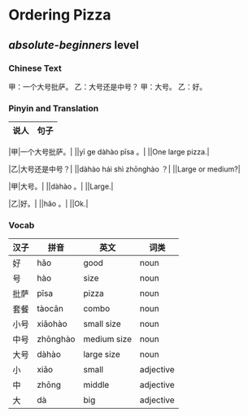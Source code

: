 # Ordering Pizza
## *absolute-beginners* level

### Chinese Text
甲：一个大号批萨。
乙：大号还是中号？
甲：大号。
乙：好。

### Pinyin and Translation
|说人|句子|
|----|----|

|甲|一个大号批萨。|
||yī ge dàhào pīsa 。|
||One large pizza.|

|乙|大号还是中号？|
||dàhào hái shì zhōnghào ？|
||Large or medium?|

|甲|大号。|
||dàhào 。|
||Large.|

|乙|好。|
||hǎo 。|
||Ok.|
### Vocab
|汉子|拼音|英文|词类|
|----|----|----|----|
|好|hǎo|good|noun|
|号|hào|size|noun|
|批萨|pīsa|pizza|noun|
|套餐|tàocān|combo|noun|
|小号|xiǎohào|small size|noun|
|中号|zhōnghào|medium size|noun|
|大号|dàhào|large size|noun|
|小|xiǎo|small|adjective|
|中|zhōng|middle|adjective|
|大|dà|big|adjective|